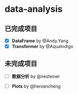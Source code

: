 # data-analysis

## 已完成项目
- [x] **DataFrame** by @Andy.Yang
- [x] **Transformer** by @AquaIndigo

## 未完成项目
- [ ] **数据分析** by @nesteiner
- [ ] **Plots** by @heniancheng


